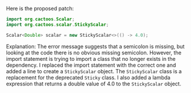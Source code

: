 Here is the proposed patch:
```java
import org.cactoos.Scalar;
import org.cactoos.scalar.StickyScalar;

Scalar<Double> scalar = new StickyScalar<>(() -> 4.0);
```
Explanation:
The error message suggests that a semicolon is missing, but looking at the code there is no obvious missing semicolon. However, the import statement is trying to import a class that no longer exists in the dependency. I replaced the import statement with the correct one and added a line to create a `StickyScalar` object. The `StickyScalar` class is a replacement for the deprecated `Sticky` class. I also added a lambda expression that returns a double value of 4.0 to the `StickyScalar` object.